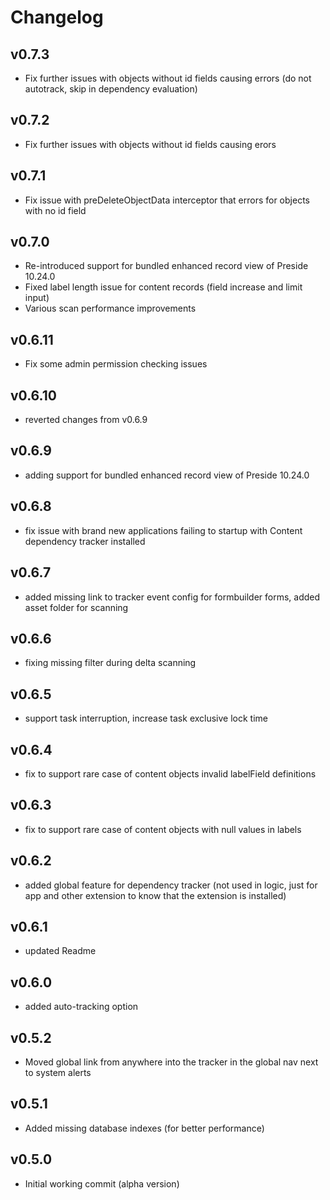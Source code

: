 # Changelog

## v0.7.3

* Fix further issues with objects without id fields causing errors (do not autotrack, skip in dependency evaluation)

## v0.7.2

* Fix further issues with objects without id fields causing erors

## v0.7.1

* Fix issue with preDeleteObjectData interceptor that errors for objects with no id field

## v0.7.0

* Re-introduced support for bundled enhanced record view of Preside 10.24.0
* Fixed label length issue for content records (field increase and limit input)
* Various scan performance improvements

## v0.6.11

* Fix some admin permission checking issues

## v0.6.10

* reverted changes from v0.6.9

## v0.6.9

* adding support for bundled enhanced record view of Preside 10.24.0

## v0.6.8

* fix issue with brand new applications failing to startup with Content dependency tracker installed

## v0.6.7

* added missing link to tracker event config for formbuilder forms, added asset folder for scanning

## v0.6.6

* fixing missing filter during delta scanning

## v0.6.5

* support task interruption, increase task exclusive lock time

## v0.6.4

* fix to support rare case of content objects invalid labelField definitions

## v0.6.3

* fix to support rare case of content objects with null values in labels
## v0.6.2

* added global feature for dependency tracker (not used in logic, just for app and other extension to know that the extension is installed)

## v0.6.1

* updated Readme

## v0.6.0

* added auto-tracking option

## v0.5.2

* Moved global link from anywhere into the tracker in the global nav next to system alerts

## v0.5.1

* Added missing database indexes (for better performance)

## v0.5.0

* Initial working commit (alpha version)
